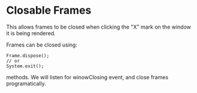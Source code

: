 Closable Frames
===============

This allows frames to be closed when clicking the "X" mark on the window it is being rendered.

Frames can be closed using:

    Frame.dispose();
    // or
    System.exit();

methods. We will listen for winowClosing event, and close frames programatically.